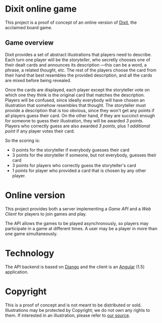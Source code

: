 
# Dixit online game

This project is a proof of concept of an online version of [Dixit](http://en.libellud.com/games/dixit), the acclaimed board game.

## Game overview

Dixit provides a set of abstract illustrations that players need to describe. Each turn one player will be the _storyteller_, who secretly chooses one of their dealt cards and announces its description —this can be a word, a phrase, a related thought, etc. The rest of the players choose the card from their hand that best resembles the provided description, and all the cards are mixed before being revealed.

Once the cards are displayed, each player except the storyteller vote on which one they think is the original card that matches the description. Players will be confused, since ideally everybody will have chosen an illustration that somehow resembles that thought. The storyteller must provide a description that is too obvious, since they won't get any points if all players guess their card. On the other hand, if they are succinct enough for someone to guess their illustration, they will be awarded *3 points*. Players who correctly guess are also awarded *3 points*, plus *1 additional point* if any player votes their card.

So the scoring is:
  * 0 points for the storyteller if everybody guesses their card
  * 3 points for the storyteller if someone, but not everybody, guesses their card
  * 3 points for players who correctly guess the storyteller's card
  * 1 points for player who provided a card that is chosen by any other player.


# Online version

This project provides both a server implementing a *Game API* and a *Web Client* for players to join games and play.

The API allows the games to be played asynchronously, so players may participate in a game at different times. A user may be a player in more than one game simultaneously.

# Technology

The API backend is based on [Django](https://djangoproject.org) and the client is an [Angular](https://angularjs.org) (1.5) application.

# Copyright

This is a proof of concept and is not meant to be distributed or sold. Illustrations may be protected by Copyright; we do not own any rights to them. If interested in an illustration, please refer to [our source](https://es.pinterest.com/search/pins/?0=dixit%7Ctyped&1=card%7Ctyped&q=dixit%20card&rs=typed).
